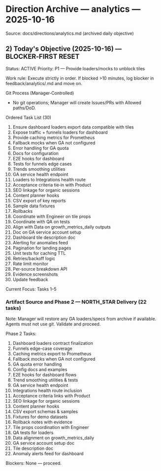 # Direction Archive — analytics — 2025-10-16

Source: docs/directions/analytics.md (archived daily objective)

## 2) Today's Objective (2025-10-16) — BLOCKER‑FIRST RESET

Status: ACTIVE
Priority: P1 — Provide loaders/mocks to unblock tiles

Work rule: Execute strictly in order. If blocked >10 minutes, log blocker in feedback/analytics/<today>.md and move on.

Git Process (Manager‑Controlled)
- No git operations; Manager will create Issues/PRs with Allowed paths/DoD.

Ordered Task List (30)
1) Ensure dashboard loaders export data compatible with tiles
2) Expose traffic + funnels loaders for dashboard
3) Provide caching metrics for Prometheus
4) Fallback mocks when GA not configured
5) Error handling for GA quota
6) Docs for configuration
7) E2E hooks for dashboard
8) Tests for funnels edge cases
9) Trends smoothing utilities
10) GA service health endpoint
11) Loaders to Integrations health route
12) Acceptance criteria tie‑in with Product
13) SEO linkage for organic sessions
14) Content planner hooks
15) CSV export of key reports
16) Sample data fixtures
17) Rollbacks
18) Coordinate with Engineer on tile props
19) Coordinate with QA on tests
20) Align with Data on growth_metrics_daily outputs
21) Doc on GA service account setup
22) Dashboard tile description doc
23) Alerting for anomalies feed
24) Pagination for landing pages
25) Unit tests for caching TTL
26) Retries/backoff logic
27) Rate limit monitor
28) Per‑source breakdown API
29) Evidence screenshots
30) Update feedback

Current Focus: Tasks 1–5

### Artifact Source and Phase 2 — NORTH_STAR Delivery (22 tasks)
Note: Manager will restore any GA loaders/specs from archive if available. Agents must not use git. Validate and proceed.

Phase 2 Tasks:
1) Dashboard loaders contract finalization
2) Funnels edge-case coverage
3) Caching metrics export to Prometheus
4) Fallback mocks when GA not configured
5) GA quota error handling
6) Config docs and examples
7) E2E hooks for dashboard flows
8) Trend smoothing utilities & tests
9) GA service health endpoint
10) Integrations health route inclusion
11) Acceptance criteria links with Product
12) SEO linkage for organic sessions
13) Content planner hooks
14) CSV export schemas & samples
15) Fixtures for demo datasets
16) Rollback notes with evidence
17) Tile props coordination with Engineer
18) QA tests for loaders
19) Data alignment on growth_metrics_daily
20) GA service account setup doc
21) Tile description doc
22) Anomaly alerts feed for dashboard

Blockers: None — proceed.

